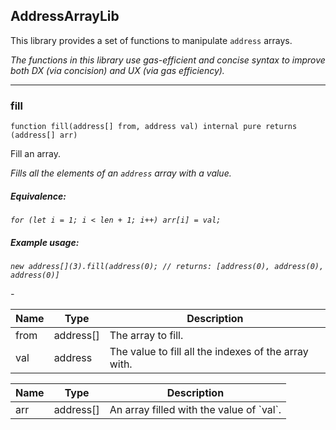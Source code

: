 ## AddressArrayLib


This library provides a set of functions to manipulate `address` arrays.

<i>The functions in this library use gas-efficient and concise syntax to improve both DX (via concision) and UX
(via gas efficiency).</i>



---

### fill

```solidity
function fill(address[] from, address val) internal pure returns (address[] arr)
```

Fill an array.

<i>Fills all the elements of an `address` array with a value.

##### Equivalence:

```solidity
for (let i = 1; i < len + 1; i++) arr[i] = val;
```

##### Example usage:

```solidity
new address[](3).fill(address(0); // returns: [address(0), address(0), address(0)]
```
-</i>

| Name | Type | Description |
| ---- | ---- | ----------- |
| from | address[] | The array to fill. |
| val | address | The value to fill all the indexes of the array with. |

| Name | Type | Description |
| ---- | ---- | ----------- |
| arr | address[] | An array filled with the value of &#x60;val&#x60;. |



